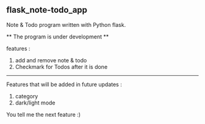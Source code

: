 ## flask_note-todo_app
Note &amp; Todo program written with Python flask.

** The program is under development **

features :
1. add and remove note & todo
2. Checkmark for Todos after it is done

---------------------------------------------------------

Features that will be added in future updates :
1. category
2. dark/light mode


You tell me the next feature :)
